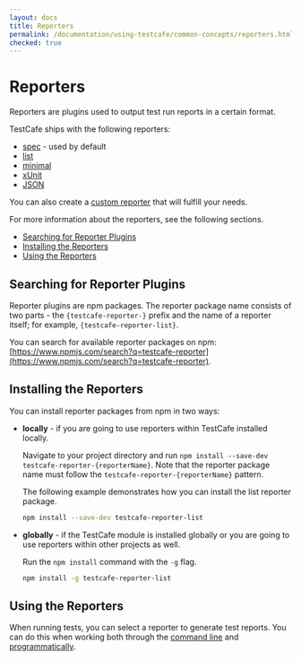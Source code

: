 ```yaml
---
layout: docs
title: Reporters
permalink: /documentation/using-testcafe/common-concepts/reporters.html
checked: true
---
```

# Reporters

Reporters are plugins used to output test run reports in a certain format.

TestCafe ships with the following reporters:

* [spec](https://github.com/DevExpress/testcafe-reporter-spec) - used by default
* [list](https://github.com/DevExpress/testcafe-reporter-list)
* [minimal](https://github.com/DevExpress/testcafe-reporter-minimal)
* [xUnit](https://github.com/DevExpress/testcafe-reporter-xunit)
* [JSON](https://github.com/DevExpress/testcafe-reporter-json)

You can also create a [custom reporter](/testcafe/documentation/extending-testcafe/custom-reporter-plugin/) that will fulfill your needs.

For more information about the reporters, see the following sections.

* [Searching for Reporter Plugins](#searching-for-reporter-plugins)
* [Installing the Reporters](#installing-the-reporters)
* [Using the Reporters](#using-the-reporters)

## Searching for Reporter Plugins

Reporter plugins are npm packages. The reporter package name consists of two parts - the `{testcafe-reporter-}` prefix and the name of a reporter itself; for example, `{testcafe-reporter-list}`.

You can search for available reporter packages on npm: [https://www.npmjs.com/search?q=testcafe-reporter](https://www.npmjs.com/search?q=testcafe-reporter).

## Installing the Reporters

You can install reporter packages from npm in two ways:

* **locally** - if you are going to use reporters within TestCafe installed locally.

    Navigate to your project directory and run `npm install --save-dev testcafe-reporter-{reporterName}`.
    Note that the reporter package name must follow the `testcafe-reporter-{reporterName}` pattern.

    The following example demonstrates how you can install the list reporter package.

    ```bash
    npm install --save-dev testcafe-reporter-list
    ```

* **globally** - if the TestCafe module is installed globally or you are going to use reporters within other projects as well.

    Run the `npm install` command with the `-g` flag.

    ```bash
    npm install -g testcafe-reporter-list
    ```

## Using the Reporters

When running tests, you can select a reporter to generate test reports.
You can do this when working both through the
[command line](../command-line-interface.md#-r-name---reporter-name)
and [programmatically](../programming-interface/runner.md#reporter).